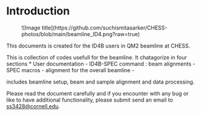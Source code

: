 # Introduction
<figure markdown>
  ![Image title](https://github.com/suchismitasarker/CHESS-photos/blob/main/beamline_ID4.png?raw=true)
</figure>

This documents is created for the ID4B users in QM2 beamline at CHESS. 

This is collection of codes usefull for the beamline. It chatagorize in four sections
    * User documentation 
         - ID4B-SPEC command : beam alignments
         - SPEC macros - alignment for the overall beamline
         - 

includes beamline setup, beam and sample alignment and data processing. 



Please read the document carefully and if you encounter with any bug or like to have additional functionality, please submit send an email to ss3428@cornell.edu.


